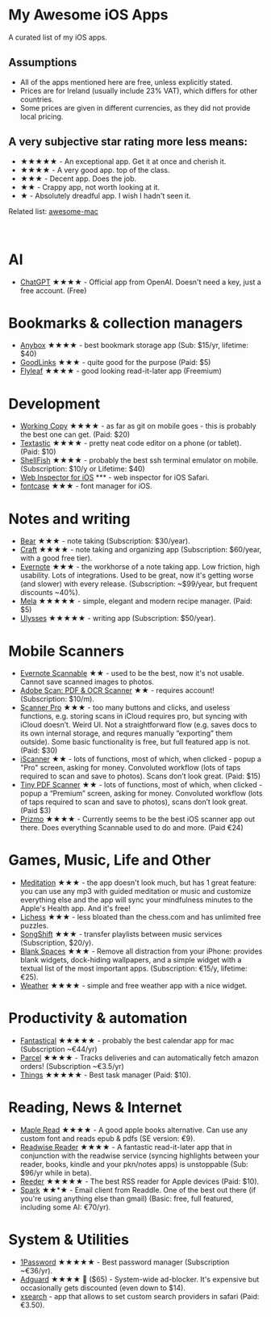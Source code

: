 # My Awesome iOS Apps

A curated list of my iOS apps.

## Assumptions
- All of the apps mentioned here are free, unless explicitly stated.
- Prices are for Ireland (usually include 23% VAT), which differs for other countries.
- Some prices are given in different currencies, as they did not provide local pricing.

## A very subjective star rating more less means:
- ★★★★★ - An exceptional app. Get it at once and cherish it.
- ★★★★ - A very good app. top of the class.
- ★★★ - Decent app. Does the job.
- ★★ - Crappy app, not worth looking at it.
- ★ - Absolutely dreadful app. I wish I hadn't seen it.

Related list: [awesome-mac](https://github.com/tborychowski/awesome-mac)

<br>


# AI
- [ChatGPT](https://openai.com/blog/introducing-the-chatgpt-app-for-ios) ★★★★ - Official app from OpenAI. Doesn't need a key, just a free account. (Free)



# Bookmarks & collection managers
- [Anybox](https://anybox.app) ★★★★ - best bookmark storage app (Sub: $15/yr, lifetime: $40)
- [GoodLinks](https://goodlinks.app) ★★★ - quite good for the purpose (Paid: $5)
- [Flyleaf](https://moehrenzahn.de/project/flyleaf/) ★★★★ - good looking read-it-later app (Freemium)


# Development
- [Working Copy](https://workingcopy.app) ★★★★ - as far as git on mobile goes - this is probably the best one can get. (Paid: $20)
- [Textastic](https://www.textasticapp.com) ★★★★ - pretty neat code editor on a phone (or tablet). (Paid: $10)
- [ShellFish](https://secureshellfish.app) ★★★★ - probably the best ssh terminal emulator on mobile. (Subscription: $10/y or Lifetime: $40)
- [Web Inspector for iOS](https://andadinosaur.com/launch-web-inspector-for-ios) *** - web inspector for iOS Safari.
- [fontcase](https://apps.iconfactory.com) ★★★ - font manager for iOS.


# Notes and writing
- [Bear](https://bear.app/) ★★★ - note taking (Subscription: $30/year).
- [Craft](https://www.craft.do) ★★★★ - note taking and organizing app (Subscription: $60/year, with a good free tier).
- [Evernote](https://evernote.com) ★★★ - the workhorse of a note taking app. Low friction, high usability. Lots of integrations. Used to be great, now it's getting worse (and slower) with every release. (Subscription: ~$99/year, but frequent discounts ~40%).
- [Mela](https://mela.recipes) ★★★★★ - simple, elegant and modern recipe manager. (Paid: $5)
- [Ulysses](https://ulysses.app) ★★★★★ - writing app (Subscription: $50/year).



# Mobile Scanners
- [Evernote Scannable](https://apps.apple.com/us/app/evernote-scannable/id883338188) ★★ - used to be the best, now it's not usable. Cannot save scanned images to photos.
- [Adobe Scan: PDF & OCR Scanner](https://apps.apple.com/us/app/adobe-scan-pdf-ocr-scanner/id1199564834) ★★ - requires account! (Subscription: $10/m).
- [Scanner Pro](https://apps.apple.com/us/app/scanner-pro-document-scanning/id333710667) ★★★ - too many buttons and clicks, and useless functions, e.g. storing scans in iCloud requires pro, but syncing with iCloud doesn’t. Weird UI. Not a straightforward flow (e.g. saves docs to its own internal storage, and requres manually “exporting” them outside). Some basic functionality is free, but full featured app is not. (Paid: $30)
- [iScanner](https://apps.apple.com/us/app/iscanner-pdf-scanner-app/id1035331258) ★★ - lots of functions, most of which, when clicked - popup a "Pro" screen, asking for money. Convoluted workflow (lots of taps required to scan and save to photos). Scans don’t look great. (Paid: $15)
- [Tiny PDF Scanner](https://apps.apple.com/us/app/tiny-pdf-scanner/id1105479069) ★★ - lots of functions, most of which, when clicked - popup a “Premium” screen, asking for money. Convoluted workflow (lots of taps required to scan and save to photos), scans don’t look great. (Paid $3)
- [Prizmo](https://creaceed.com/iprizmo) ★★★★ - Currently seems to be the best iOS scanner app out there. Does everything Scannable used to do and more. (Paid €24)



# Games, Music, Life and Other
- [Meditation](https://meditationapp.wixsite.com/download-app) ★★★ - the app doesn't look much, but has 1 great feature: you can use any mp3 with guided meditation or music and customize everything else and the app will sync your mindfulness minutes to the Apple's Health app. And it's free!
- [Lichess](https://lichess.org/mobile) ★★★ - less bloated than the chess.com and has unlimited free puzzles.
- [SongShift](https://songshift.com) ★★★ - transfer playlists between music services (Subscription, $20/y).
- [Blank Spaces](https://www.blankspaces.app) ★★★ - Remove all distraction from your iPhone: provides blank widgets, dock-hiding wallpapers, and a simple widget with a textual list of the most important apps. (Subscription: €15/y, lifetime: €25).
- [Weather](https://weather.amir.app) ★★★★ - simple and free weather app with a nice widget.


# Productivity & automation
- [Fantastical](https://flexibits.com/fantastical) ★★★★★ - probably the best calendar app for mac (Subscription ~€44/yr)
- [Parcel](https://parcelapp.net) ★★★★ - Tracks deliveries and can automatically fetch amazon orders! (Subscription ~€3.5/yr)
- [Things](https://culturedcode.com/things/) ★★★★★ - Best task manager (Paid: $10).



# Reading, News & Internet
- [Maple Read](https://www.maplepop.com/) ★★★★ - A good apple books alternative. Can use any custom font and reads epub & pdfs (SE version: €9).
- [Readwise Reader](https://readwise.io/read) ★★★★ - A fantastic read-it-later app that in conjunction with the readwise service (syncing highlights between your reader, books, kindle and your pkn/notes apps) is unstoppable (Sub: $96/yr while in beta).
- [Reeder](https://reederapp.com) ★★★★★ - The best RSS reader for Apple devices (Paid: $10).
- [Spark](https://sparkmailapp.com) ★★*★ - Email client from Readdle. One of the best out there (if you're using anything else than gmail) (Basic: free, full featured, including some AI: €70/yr).



# System & Utilities
- [1Password](https://1password.com) ★★★★★ - Best password manager (Subscription ~€36/yr).
- [Adguard](https://adguard.com/en/welcome.html) ★★★★ 🔗 ($65) - System-wide ad-blocker. It's expensive but occasionally gets discounted (even down to $14).
- [xsearch](https://apps.apple.com/ie/app/xsearch-for-safari/id1579902068) - app that allows to set custom search providers in safari (Paid: €3.50).
